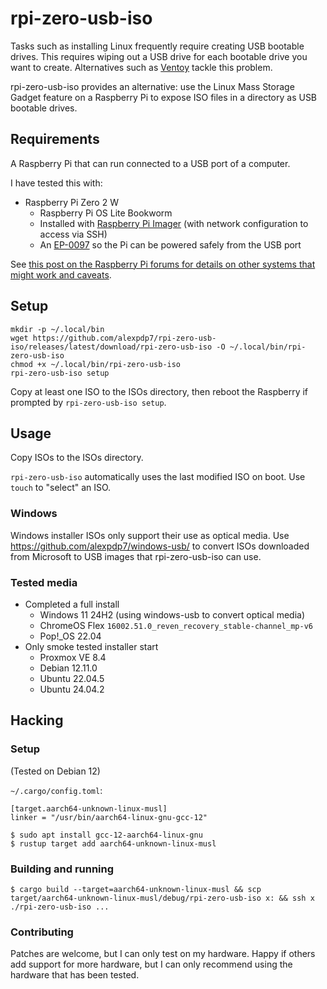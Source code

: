 # rpi-zero-usb-iso

Tasks such as installing Linux frequently require creating USB bootable drives.
This requires wiping out a USB drive for each bootable drive you want to create.
Alternatives such as [Ventoy](https://www.ventoy.net/) tackle this problem.

rpi-zero-usb-iso provides an alternative: use the Linux Mass Storage Gadget feature on a Raspberry Pi to expose ISO files in a directory as USB bootable drives.

## Requirements

A Raspberry Pi that can run connected to a USB port of a computer.

I have tested this with:

* Raspberry Pi Zero 2 W
  * Raspberry Pi OS Lite Bookworm
  * Installed with [Raspberry Pi Imager](https://www.raspberrypi.com/documentation/computers/getting-started.html#raspberry-pi-imager) (with network configuration to access via SSH)
  * An [EP-0097](https://wiki.52pi.com/index.php/EP-0097) so the Pi can be powered safely from the USB port

See [this post on the Raspberry Pi forums for details on other systems that might work and caveats](https://forums.raspberrypi.com/viewtopic.php?t=388185#p2316711).

## Setup

```
mkdir -p ~/.local/bin
wget https://github.com/alexpdp7/rpi-zero-usb-iso/releases/latest/download/rpi-zero-usb-iso -O ~/.local/bin/rpi-zero-usb-iso
chmod +x ~/.local/bin/rpi-zero-usb-iso
rpi-zero-usb-iso setup
```

Copy at least one ISO to the ISOs directory, then reboot the Raspberry if prompted by `rpi-zero-usb-iso setup`.

## Usage

Copy ISOs to the ISOs directory.

`rpi-zero-usb-iso` automatically uses the last modified ISO on boot.
Use `touch` to "select" an ISO.

### Windows

Windows installer ISOs only support their use as optical media.
Use <https://github.com/alexpdp7/windows-usb/> to convert ISOs downloaded from Microsoft to USB images that rpi-zero-usb-iso can use.

### Tested media

* Completed a full install
  * Windows 11 24H2 (using windows-usb to convert optical media)
  * ChromeOS Flex `16002.51.0_reven_recovery_stable-channel_mp-v6`
  * Pop!_OS 22.04
* Only smoke tested installer start
  * Proxmox VE 8.4
  * Debian 12.11.0
  * Ubuntu 22.04.5
  * Ubuntu 24.04.2

## Hacking

### Setup

(Tested on Debian 12)

`~/.cargo/config.toml`:

```
[target.aarch64-unknown-linux-musl]
linker = "/usr/bin/aarch64-linux-gnu-gcc-12"
```

```
$ sudo apt install gcc-12-aarch64-linux-gnu
$ rustup target add aarch64-unknown-linux-musl
```

### Building and running

```
$ cargo build --target=aarch64-unknown-linux-musl && scp target/aarch64-unknown-linux-musl/debug/rpi-zero-usb-iso x: && ssh x ./rpi-zero-usb-iso ...
```

### Contributing

Patches are welcome, but I can only test on my hardware.
Happy if others add support for more hardware, but I can only recommend using the hardware that has been tested.
